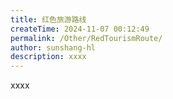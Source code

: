 ```yaml
---
title: 红色旅游路线
createTime: 2024-11-07 00:12:49
permalink: /Other/RedTourismRoute/
author: sunshang-hl
description: xxxx
---
```


xxxx